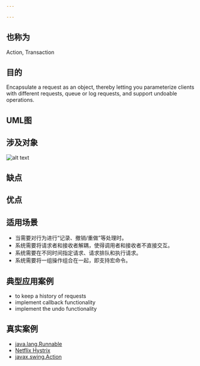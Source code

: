 ```yaml
---

---
```


## 也称为
Action, Transaction

## 目的
Encapsulate a request as an object, thereby letting you
parameterize clients with different requests, queue or log requests, and
support undoable operations.
## UML图

## 涉及对象
![alt text](./etc/command.png "Command")

## 缺点

## 优点

## 适用场景
* 当需要对行为进行“记录、撤销/重做”等处理时。
* 系统需要将请求者和接收者解耦，使得调用者和接收者不直接交互。
* 系统需要在不同时间指定请求、请求排队和执行请求。
* 系统需要将一组操作组合在一起，即支持宏命令。

## 典型应用案例

* to keep a history of requests
* implement callback functionality
* implement the undo functionality

## 真实案例

* [java.lang.Runnable](http://docs.oracle.com/javase/8/docs/api/java/lang/Runnable.html)
* [Netflix Hystrix](https://github.com/Netflix/Hystrix/wiki)
* [javax.swing.Action](http://docs.oracle.com/javase/8/docs/api/javax/swing/Action.html)